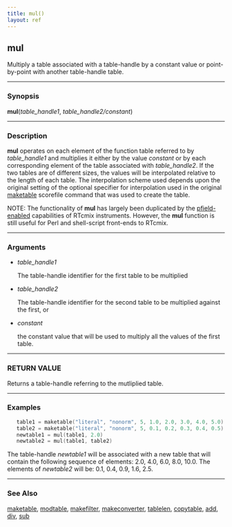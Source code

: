 ```yaml
---
title: mul()
layout: ref
---
```


## mul

Multiply a table associated with a table-handle by a constant
value or point-by-point with another table-handle table.

-----

### Synopsis

**mul**(*table\_handle1*, *table\_handle2/constant*)

-----

### Description

**mul** operates on each element of the function table referred to by
*table\_handle1* and multiplies it either by the value *constant* or by
each corresponding element of the table associated with
*table\_handle2*. If the two tables are of different sizes, the values
will be interpolated relative to the length of each table. The
interpolation scheme used depends upon the original setting of the
optional specifier for interpolation used in the original
[maketable](maketable.html#item_optional_specifiers) scorefile command
that was used to create the table.

NOTE: The functionality of **mul** has largely been duplicated by the
[pfield-enabled](../instruments/pfield-enabled.html) capabilities of
RTcmix instruments. However, the **mul** function is still useful for
Perl and shell-script front-ends to RTcmix.

-----

### Arguments

  - *table\_handle1*  
      
    The table-handle identifier for the first table to be multiplied

  - *table\_handle2*  
      
    The table-handle identifier for the second table to be multiplied
    against the first, or

  - *constant*  
      
    the constant value that will be used to multiply all the values of
    the first table.

-----

### RETURN VALUE

Returns a table-handle referring to the mutliplied table.

-----

### Examples

```cpp
   table1 = maketable("literal", "nonorm", 5, 1.0, 2.0, 3.0, 4.0, 5.0)
   table2 = maketable("literal", "nonorm", 5, 0.1, 0.2, 0.3, 0.4, 0.5)
   newtable1 = mul(table1, 2.0)
   newtable2 = mul(table1, table2)
```

The table-handle *newtable1* will be associated with a new table that
will contain the following sequence of elements: 2.0, 4.0, 6.0, 8.0, 10.0.
The elements of *newtable2* will be: 0.1, 0.4, 0.9, 1.6, 2.5.

-----

### See Also

[maketable](maketable.html), [modtable](modtable.html),
[makefilter](makefilter.html), [makeconverter](makeconverter.html),
[tablelen](tablelen.html), [copytable](copytable.html), [add](add.html),
[div](div.html), [sub](sub.html)
